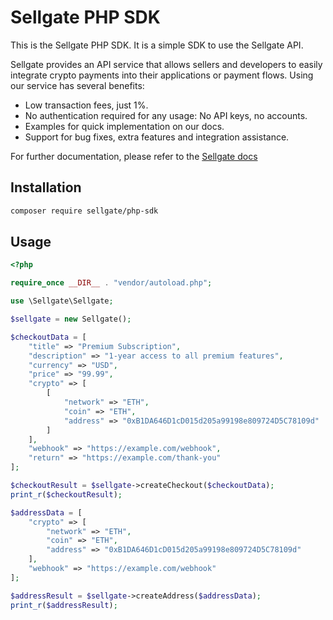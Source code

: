 # Sellgate PHP SDK

This is the Sellgate PHP SDK. It is a simple SDK to use the Sellgate API. 

Sellgate provides an API service that allows sellers and developers to easily integrate crypto payments into their applications or payment flows. Using our service has several benefits:

- Low transaction fees, just 1%.
- No authentication required for any usage: No API keys, no accounts.
- Examples for quick implementation on our docs.
- Support for bug fixes, extra features and integration assistance.

For further documentation, please refer to the [Sellgate docs](https://sellgate.io/docs)

## Installation

```bash
composer require sellgate/php-sdk
```	

## Usage

```php
<?php

require_once __DIR__ . "vendor/autoload.php";

use \Sellgate\Sellgate;

$sellgate = new Sellgate();

$checkoutData = [
    "title" => "Premium Subscription",
    "description" => "1-year access to all premium features",
    "currency" => "USD",
    "price" => "99.99",
    "crypto" => [
        [
            "network" => "ETH",
            "coin" => "ETH",
            "address" => "0xB1DA646D1cD015d205a99198e809724D5C78109d"
        ]
    ],
    "webhook" => "https://example.com/webhook",
    "return" => "https://example.com/thank-you"
];

$checkoutResult = $sellgate->createCheckout($checkoutData);
print_r($checkoutResult);

$addressData = [
    "crypto" => [
        "network" => "ETH",
        "coin" => "ETH",
        "address" => "0xB1DA646D1cD015d205a99198e809724D5C78109d"
    ],
    "webhook" => "https://example.com/webhook"
];

$addressResult = $sellgate->createAddress($addressData);
print_r($addressResult);
```
